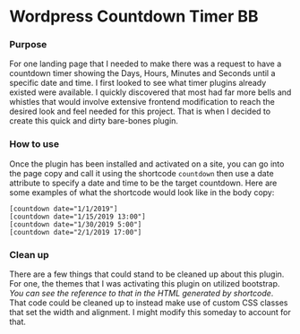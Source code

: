 # Wordpress Countdown Timer BB

### Purpose
For one landing page that I needed to make there was a request to have a countdown timer showing the Days, Hours, Minutes and Seconds until a specific date and time. I first looked to see what timer plugins already existed were available. I quickly discovered that most had far more bells and whistles that would involve extensive frontend modification to reach the desired look and feel needed for this project. That is when I decided to create this quick and dirty bare-bones plugin.

### How to use
Once the plugin has been installed and activated on a site, you can go into the page copy and call it using the shortcode ``countdown`` then use a date attribute to specify a date and time to be the target countdown. Here are some examples of what the shortcode would  look like in the body copy:
```
[countdown date="1/1/2019"]
[countdown date="1/15/2019 13:00"]
[countdown date="1/30/2019 5:00"]
[countdown date="2/1/2019 17:00"]
```

### Clean up
There are a few things that could stand to be cleaned up about this plugin. For one, the themes that I was activating this plugin on utilized bootstrap. *You can see the reference to that in the HTML generated by shortcode*. That code could be cleaned up to instead make use of custom CSS classes that set the width and alignment. I might modify this someday to account for that.